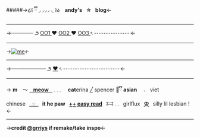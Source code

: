 #####->໒꒰ ྀི ◞  ⸝⸝⸝ ◟ ꒱ა⠀ **andy's⠀☆⠀blog**<-
***
->┈┈┈┈┈┈┈ ౨ [OO1 ](kty1) ♥︎ [OO2 ](kty2) ♥︎ [OO3 ](kty) ৎ ┈┈┈┈┈┈┈<-
***
->[![me](https://media.discordapp.net/attachments/1051989271000649741/1063651626084225064/6D0AC9DC-DCCC-48A8-B3AA-C0E32361D0C0.gif)](kty)<-
***
->┈┈┈┈┈┈┈┈┈┈┈ ౨ [♥︎]() ৎ ┈┈┈┈┈┈┈┈┈┈┈<-
***
->
**m**⠀  〜 **[⠀meow⠀](ezread)** 𓈒  𓈒  𓈒 ⠀ **cat**erina [╱](spncer) spencer 🤍ྀི
**asian** ⠀ ⨾ ⠀viet chinese⠀**[`⠀♡⠀`]()⠀it he paw⠀[+͟+͟ ](spncer)**
**[easy read](ezread)**⠀𐂯  𓈒 𓈒⠀girlflux⠀[⚢]()⠀silly lil lesbian !
<-
***
->**credit [@grriys](https://twitter.com/grriys) if remake/take inspo**<-